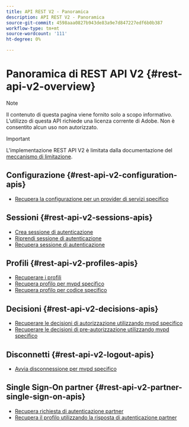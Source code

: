 ```yaml
---
title: API REST V2 - Panoramica
description: API REST V2 - Panoramica
source-git-commit: 4598aaa0827b943de83a9e7d847227edf6b0b387
workflow-type: tm+mt
source-wordcount: '111'
ht-degree: 0%

---
```



# Panoramica di REST API V2 {#rest-api-v2-overview}

>[!NOTE]
>
> Il contenuto di questa pagina viene fornito solo a scopo informativo. L’utilizzo di questa API richiede una licenza corrente di Adobe. Non è consentito alcun uso non autorizzato.

>[!IMPORTANT]
>
> L&#39;implementazione REST API V2 è limitata dalla documentazione del [meccanismo di limitazione](/help/authentication/throttling-mechanism.md).

## Configurazione {#rest-api-v2-configuration-apis}

* [Recupera la configurazione per un provider di servizi specifico](./apis/configuration-apis/rest-api-v2-configuration-apis-retrieve-configuration-for-specific-service-provider.md)

## Sessioni {#rest-api-v2-sessions-apis}

* [Crea sessione di autenticazione](./apis/sessions-apis/rest-api-v2-sessions-apis-create-authentication-session.md)
* [Riprendi sessione di autenticazione](./apis/sessions-apis/rest-api-v2-sessions-apis-resume-authentication-session.md)
* [Recupera sessione di autenticazione](./apis/sessions-apis/rest-api-v2-sessions-apis-retrieve-authentication-session-information-using-code.md)

## Profili {#rest-api-v2-profiles-apis}

* [Recuperare i profili](./apis/profiles-apis/rest-api-v2-profiles-apis-retrieve-profiles.md)
* [Recupera profilo per mvpd specifico](./apis/profiles-apis/rest-api-v2-profiles-apis-retrieve-profiles-for-specific-mvpd.md)
* [Recupera profilo per codice specifico](./apis/profiles-apis/rest-api-v2-profiles-apis-retrieve-profiles-for-specific-code.md)

## Decisioni {#rest-api-v2-decisions-apis}

* [Recuperare le decisioni di autorizzazione utilizzando mvpd specifico](./apis/decisions-apis/rest-api-v2-decisions-apis-retrieve-authorization-decisions-using-specific-mvpd.md)
* [Recuperare le decisioni di pre-autorizzazione utilizzando mvpd specifico](./apis/decisions-apis/rest-api-v2-decisions-apis-retrieve-preauthorization-decisions-using-specific-mvpd.md)

## Disconnetti {#rest-api-v2-logout-apis}

* [Avvia disconnessione per mvpd specifico](./apis/logout-apis/rest-api-v2-logout-apis-initiate-logout-for-specific-mvpd.md)

## Single Sign-On partner {#rest-api-v2-partner-single-sign-on-apis}

* [Recupera richiesta di autenticazione partner](./apis/partner-single-sign-on-apis/rest-api-v2-partner-single-sign-on-apis-retrieve-partner-authentication-request.md)
* [Recupera il profilo utilizzando la risposta di autenticazione partner](./apis/partner-single-sign-on-apis/rest-api-v2-partner-single-sign-on-apis-retrieve-profile-using-partner-authentication-response.md)
